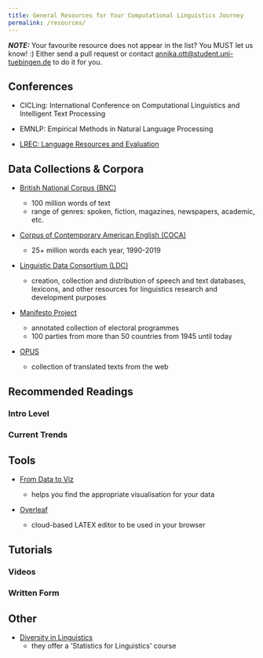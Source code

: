 ```yaml
---
title: General Resources for Your Computational Linguistics Journey
permalink: /resources/
---
```

**_NOTE:_**  Your favourite resource does not appear in the list? You MUST let us know! :) Either send a pull request or contact annika.ott@student.uni-tuebingen.de to do it for you. 
## Conferences

-  CICLing: International Conference on Computational Linguistics and Intelligent Text Processing

-  EMNLP: Empirical Methods in Natural Language Processing

-  [LREC: Language Resources and Evaluation](http://www.lrec-conf.org/)
  
## Data Collections & Corpora

- [British National Corpus (BNC)](http://www.natcorp.ox.ac.uk)
    - 100 million words of text
    - range of genres: spoken, fiction, magazines, newspapers, academic, etc.

- [Corpus of Contemporary American English (COCA)](https://www.english-corpora.org/coca/)
    - 25+ million words each year, 1990-2019

-  [Linguistic Data Consortium (LDC)](https://www.ldc.upenn.edu)
    - creation, collection and distribution of speech and text databases, lexicons, and other resources for linguistics research and development purposes

- [Manifesto Project](https://manifesto-project.wzb.eu)
    - annotated collection of electoral programmes
    - 100 parties from more than 50 countries from 1945 until today

- [OPUS](https://opus.nlpl.eu/trac/wiki/)
    - collection of translated texts from the web

## Recommended Readings

### Intro Level

### Current Trends

## Tools

- [From Data to Viz](https://www.data-to-viz.com/)
    - helps you find the appropriate visualisation for your data

- [Overleaf](https://www.overleaf.com)
    - cloud-based LATEX editor to be used in your browser

## Tutorials

### Videos

### Written Form

## Other

- [Diversity in Linguistics](https://div-ling.org/)
   - they offer a 'Statistics for Linguistics' course
